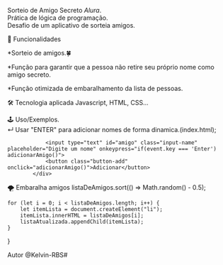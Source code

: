 ﻿Sorteio de Amigo Secreto *Alura*.\
Prática de lógica de programação.\
Desafio de um aplicativo de sorteia amigos.

🚀 Funcionalidades

*Sorteio de amigos.🍀

*Função para garantir que a pessoa não retire seu próprio nome como amigo secreto.

*Função otimizada de embaralhamento da lista de pessoas.


🛠 Tecnologia aplicada
Javascript, HTML, CSS...

🕹 Uso/Exemplos.\
↵ Usar "ENTER" para adicionar nomes de forma dinamica.(index.html);

                <input type="text" id="amigo" class="input-name" placeholder="Digite um nome" onkeypress="if(event.key === 'Enter') adicionarAmigo()">
                <button class="button-add" onclick="adicionarAmigo()">Adicionar</button>
            </div>


🌪️ Embaralha amigos
listaDeAmigos.sort(() => Math.random() - 0.5);

    for (let i = 0; i < listaDeAmigos.length; i++) {
        let itemLista = document.createElement("li");
        itemLista.innerHTML = listaDeAmigos[i];
        listaAtualizada.appendChild(itemLista);
    }
}

Autor
@Kelvin-RBS# 

